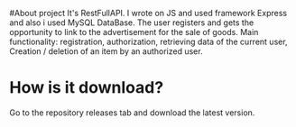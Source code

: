 #About project
It's RestFullAPI. I wrote on JS and used framework Express and also i used MySQL DataBase.
The user registers and gets the opportunity to link to the advertisement for the sale of goods.
Main functionality:
registration,
authorization,
retrieving data of the current user,
Creation / deletion of an item by an authorized user.

# How is it download?
Go to the repository releases tab and download the latest version.
